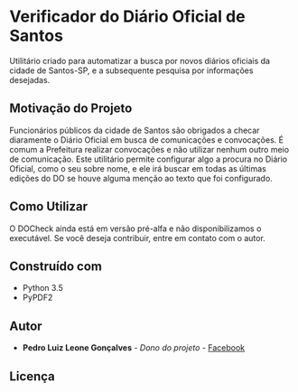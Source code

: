 # Verificador do Diário Oficial de Santos

Utilitário criado para automatizar a busca por novos diários oficiais da cidade de Santos-SP, e a subsequente pesquisa por informações desejadas.

## Motivação do Projeto
Funcionários públicos da cidade de Santos são obrigados a checar diaramente o Diário Oficial em busca de comunicações e convocações. É comum a Prefeitura realizar convocações e não utilizar nenhum outro meio de comunicação. Este utilitário permite configurar algo a procura no Diário Oficial, como o seu sobre nome, e ele irá buscar em todas as últimas edições do DO se houve alguma menção ao texto que foi configurado.

## Como Utilizar

O DOCheck ainda está em versão pré-alfa e não disponibilizamos o executável.
Se você deseja contribuir, entre em contato com o autor.

## Construído com
* Python 3.5
* PyPDF2

## Autor

* **Pedro Luiz Leone Gonçalves** - *Dono do projeto* - [Facebook](https://www.facebook.com/pedroluiz.goncalves.7)

## Licença
